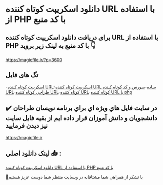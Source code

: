 # دانلود اسکریپت کوتاه کننده URL با استفاده از PHP با کد منبع

## برای دریافت دانلود اسکریپت کوتاه کننده URL با استفاده از PHP با کد منبع به لینک زیر بروید 👇

https://magicfile.ir/?p=3600

## تگ های فایل

-[اسکریپت کوتاه کننده URL](https://magicfile.ir/product/%d8%a7%d8%b3%da%a9%d8%b1%db%8c%d9%be%d8%aa%da%a9%d9%88%d8%aa%d8%a7%d9%87-%da%a9%d9%86%d9%86%d8%af%d9%87-url-%d8%a8%d8%a7-%d8%a7%d8%b3%d8%aa%d9%81%d8%a7%d8%af%d9%87-%d8%a7%d8%b2-php/)-[اسکریپت کوتاه کننده URL ساده](https://magicfile.ir/product/%d8%a7%d8%b3%da%a9%d8%b1%db%8c%d9%be%d8%aa%da%a9%d9%88%d8%aa%d8%a7%d9%87-%da%a9%d9%86%d9%86%d8%af%d9%87-url-%d8%a8%d8%a7-%d8%a7%d8%b3%d8%aa%d9%81%d8%a7%d8%af%d9%87-%d8%a7%d8%b2-php/)-[سورس و کد کوتاه کننده URL](https://magicfile.ir/product/%d8%a7%d8%b3%da%a9%d8%b1%db%8c%d9%be%d8%aa%da%a9%d9%88%d8%aa%d8%a7%d9%87-%da%a9%d9%86%d9%86%d8%af%d9%87-url-%d8%a8%d8%a7-%d8%a7%d8%b3%d8%aa%d9%81%d8%a7%d8%af%d9%87-%d8%a7%d8%b2-php/)-[طراحی کوتاه کننده URL](https://magicfile.ir/product/%d8%a7%d8%b3%da%a9%d8%b1%db%8c%d9%be%d8%aa%da%a9%d9%88%d8%aa%d8%a7%d9%87-%da%a9%d9%86%d9%86%d8%af%d9%87-url-%d8%a8%d8%a7-%d8%a7%d8%b3%d8%aa%d9%81%d8%a7%d8%af%d9%87-%d8%a7%d8%b2-php/)-[کوتاه کننده URL](https://magicfile.ir/product/%d8%a7%d8%b3%da%a9%d8%b1%db%8c%d9%be%d8%aa%da%a9%d9%88%d8%aa%d8%a7%d9%87-%da%a9%d9%86%d9%86%d8%af%d9%87-url-%d8%a8%d8%a7-%d8%a7%d8%b3%d8%aa%d9%81%d8%a7%d8%af%d9%87-%d8%a7%d8%b2-php/)-[کوتاه کننده URL با php](https://magicfile.ir/product/%d8%a7%d8%b3%da%a9%d8%b1%db%8c%d9%be%d8%aa%da%a9%d9%88%d8%aa%d8%a7%d9%87-%da%a9%d9%86%d9%86%d8%af%d9%87-url-%d8%a8%d8%a7-%d8%a7%d8%b3%d8%aa%d9%81%d8%a7%d8%af%d9%87-%d8%a7%d8%b2-php/)

## ✔️ در سايت فايل هاي ويژه اي براي برنامه نويسان طراحان دانشجويان و دانش آموزان قرار داده ايم از بقيه فايل سايت نيز ديدن فرماييد

https://magicfile.ir


## لينک دانلود اصلي 📥 :

[دانلود اسکریپت کوتاه کننده URL با استفاده از PHP با کد منبع](https://magicfile.ir/product/%d8%a7%d8%b3%da%a9%d8%b1%db%8c%d9%be%d8%aa%da%a9%d9%88%d8%aa%d8%a7%d9%87-%da%a9%d9%86%d9%86%d8%af%d9%87-url-%d8%a8%d8%a7-%d8%a7%d8%b3%d8%aa%d9%81%d8%a7%d8%af%d9%87-%d8%a7%d8%b2-php/) 


🙏با تشکر از همراهي شما مشتاقانه در وبسایت منتظر شما دوست عزیز هستیم

